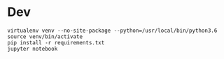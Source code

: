 # Dev

    virtualenv venv --no-site-package --python=/usr/local/bin/python3.6
    source venv/bin/activate
    pip install -r requirements.txt
    jupyter notebook


